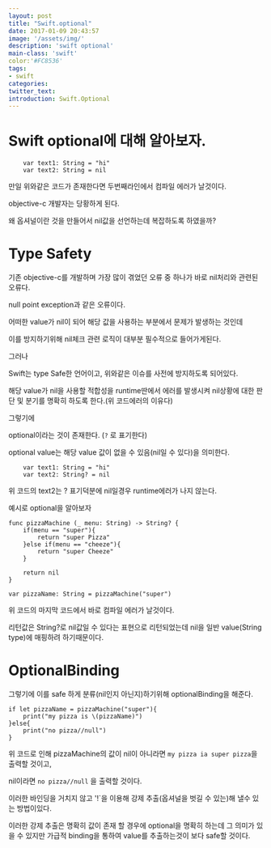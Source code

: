 ```yaml
---
layout: post
title: "Swift.optional"
date: 2017-01-09 20:43:57
image: '/assets/img/'
description: 'swift optional'
main-class: 'swift'
color:'#FC8536'
tags:
- swift
categories:
twitter_text:
introduction: Swift.Optional 
---
```


Swift optional에 대해 알아보자.
====

~~~
	var text1: String = "hi"
	var text2: String = nil
~~~

만일 위와같은 코드가 존재한다면 두번째라인에서 컴파일 에러가 날것이다.

objective-c 개발자는 당황하게 된다.

왜 옵셔널이란 것을 만들어서 nil값을 선언하는데 복잡하도록 하였을까?


Type Safety
===

기존 objective-c를 개발하며 가장 많이 겪었던 오류 중 하나가 바로 nil처리와 관련된 오류다.

null point exception과 같은 오류이다.

어떠한 value가 nil이 되어 해당 값을 사용하는 부분에서 문제가 발생하는 것인데

이를 방지하기위해 nil체크 관련 로직이 대부분 필수적으로 들어가게된다.

그러나

Swift는 type Safe한 언어이고, 위와같은 이슈를 사전에 방지하도록 되어있다.

해당 value가 nil을 사용할 적합성을 runtime딴에서 에러를 발생시켜 nil상황에 대한 판단 및 분기를 명확히 하도록 한다.(위 코드에러의 이유다)


그렇기에

optional이라는 것이 존재한다. (`?` 로 표기한다)

optional value는 해당 value 값이 없을 수 있음(nil일 수 있다)을 의미한다. 

~~~
	var text1: String = "hi"
	var text2: String? = nil
~~~

위 코드의 text2는 ? 표기덕분에 nil일경우 runtime에러가 나지 않는다.

예시로 optional을 알아보자

~~~
func pizzaMachine (_ menu: String) -> String? {
    if(menu == "super"){
        return "super Pizza"
    }else if(menu == "cheeze"){
        return "super Cheeze"
    }
    
    return nil
}

var pizzaName: String = pizzaMachine("super")

~~~

위 코드의 마지막 코드에서 바로 컴파일 에러가 날것이다. 

리턴값은 String?로 nil값일 수 있다는 표현으로 리턴되었는데 nil을 일반 value(String type)에 매핑하려 하기때문이다. 

OptionalBinding
===

그렇기에 이를 safe 하게 분류(nil인지 아닌지)하기위해 optionalBinding을 해준다. 

~~~
if let pizzaName = pizzaMachine("super"){
    print("my pizza is \(pizzaName)")
}else{
    print("no pizza//null")
}
~~~

위 코드로 인해 pizzaMachine의 값이 nil이 아니라면 `my pizza ia super pizza`을 출력할 것이고,

nil이라면 `no pizza//null` 을 출력할 것이다.

이러한 바인딩을 거치지 않고 '!`을 이용해 강제 추출(옵셔널을 벗길 수 있는)해 낼수 있는 방법이있다.

이러한 강제 추출은 명확히 값이 존재 할 경우에 optional을 명확히 하는데 그 의미가 있을 수 있지만 가급적 binding을 통하여 value를 추출하는것이 보다 safe할 것이다.























